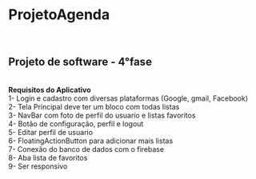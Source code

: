 <h1>ProjetoAgenda</h1>
<br>
<h2>Projeto de software - 4°fase</h2>
<br>
<strong>Requisitos do Aplicativo</strong><br>
1- Login e cadastro com diversas plataformas (Google, gmail, Facebook)<br>
2- Tela Principal deve ter um bloco com todas listas<br>
3- NavBar com foto de perfil do usuario e listas favoritos<br>
4- Botão de configuração, perfil e logout<br>
5- Editar perfil de usuario<br>
6- FloatingActionButton para adicionar mais listas<br>
7- Conexão do banco de dados com o firebase<br>
8- Aba lista de favoritos<br>
9- Ser responsivo<br>

